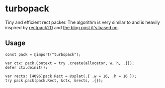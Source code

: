 # turbopack
Tiny and efficient rect packer.
The algorithm is very similar to and is heavily inspired by [rectpack2D](https://github.com/TeamHypersomnia/rectpack2D) and [the blog post it's based on](https://blackpawn.com/texts/lightmaps/default.html).


## Usage
```zig
const pack = @import("turbopack");

var ctx: pack.Context = try .create(allocator, w, h, .{});
defer ctx.deinit();

var rects: [4096]pack.Rect = @splat(.{ .w = 16, .h = 16 });
try pack.pack(pack.Rect, &ctx, &rects, .{});
```